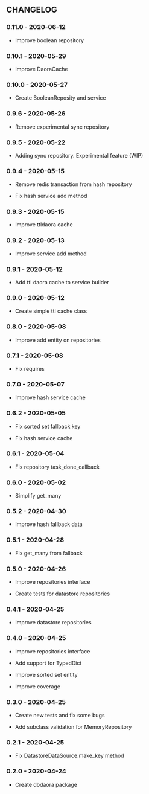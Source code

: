 ## CHANGELOG

### 0.11.0 - 2020-06-12

 - Improve boolean repository

### 0.10.1 - 2020-05-29

 - Improve DaoraCache

### 0.10.0 - 2020-05-27

 - Create BooleanReposity and service

### 0.9.6 - 2020-05-26

 - Remove experimental sync repository

### 0.9.5 - 2020-05-22

 - Adding sync repository. Experimental feature (WIP)

### 0.9.4 - 2020-05-15

 - Remove redis transaction from hash repository

 - Fix hash service add method

### 0.9.3 - 2020-05-15

 - Improve ttldaora cache

### 0.9.2 - 2020-05-13

 - Improve service add method

### 0.9.1 - 2020-05-12

 - Add ttl daora cache to service builder

### 0.9.0 - 2020-05-12

 - Create simple ttl cache class

### 0.8.0 - 2020-05-08

 - Improve add entity on repositories

### 0.7.1 - 2020-05-08

 - Fix requires

### 0.7.0 - 2020-05-07

 - Improve hash service cache

### 0.6.2 - 2020-05-05

 - Fix sorted set fallback key

 - Fix hash service cache

### 0.6.1 - 2020-05-04

 - Fix repository task_done_callback

### 0.6.0 - 2020-05-02

 - Simplify get_many

### 0.5.2 - 2020-04-30

 - Improve hash fallback data

### 0.5.1 - 2020-04-28

 - Fix get_many from fallback

### 0.5.0 - 2020-04-26

 - Improve repositories interface

 - Create tests for datastore repositories

### 0.4.1 - 2020-04-25

 - Improve datastore repositories

### 0.4.0 - 2020-04-25

 - Improve repositories interface

 - Add support for TypedDict

 - Improve sorted set entity

 - Improve coverage

### 0.3.0 - 2020-04-25

 - Create new tests and fix some bugs

 - Add subclass validation for MemoryRepository

### 0.2.1 - 2020-04-25

 - Fix DatastoreDataSource.make_key method

### 0.2.0 - 2020-04-24

 - Create dbdaora package
